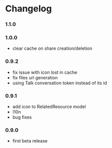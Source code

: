 # Changelog

### 1.1.0



### 1.0.0

- clear cache on share creation/deletion

### 0.9.2

- fix issue with icon lost in cache
- fix files url generation
- using Talk conversation token instead of its id

### 0.9.1

- add icon to RelatedResource model
- l10n
- bug fixes

### 0.9.0

- first beta release
